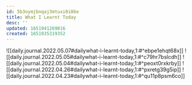 ```yaml
---
id: 5b3oymjbnqaj3mtuxi0i86e
title: What I Learnt Today
desc: ''
updated: 1651941269816
created: 1651935319352
---
```


![[daily.journal.2022.05.07#dailywhat-i-learnt-today,1:#^ebpe1ehqt68x]]
![[daily.journal.2022.05.05#dailywhat-i-learnt-today,1:#^c79hr7bslcdh]]
![[daily.journal.2022.05.04#dailywhat-i-learnt-today,1:#^peoxt0rxkrby]]
![[daily.journal.2022.04.26#dailywhat-i-learnt-today,1:#^pxretg39g5ip]]
![[daily.journal.2022.04.23#dailywhat-i-learnt-today,1:#^qu11p8psm6co]]